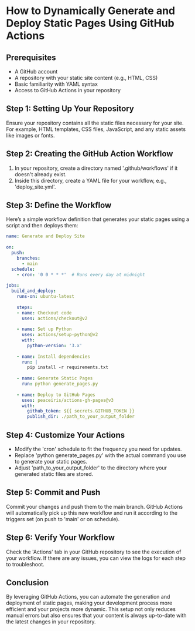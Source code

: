 # **How to Dynamically Generate and Deploy Static Pages Using GitHub Actions**

## **Prerequisites** 

- A GitHub account 
- A repository with your static site content (e.g., HTML, CSS) 
- Basic familiarity with YAML syntax 
- Access to GitHub Actions in your repository 

## **Step 1: Setting Up Your Repository** 

Ensure your repository contains all the static files necessary for your site. For example, HTML templates, CSS files, JavaScript, and any static assets like images or fonts. 

## **Step 2: Creating the GitHub Action Workflow**

1. In your repository, create a directory named '.github/workflows' if it doesn't already exist. 
2. Inside this directory, create a YAML file for your workflow, e.g., 'deploy_site.yml'. 

## **Step 3: Define the Workflow** 

Here’s a simple workflow definition that generates your static pages using a script and then deploys them: 

```yaml 
name: Generate and Deploy Site 
 
on: 
  push: 
    branches: 
      - main 
  schedule: 
    - cron: '0 0 * * *'  # Runs every day at midnight 
 
jobs: 
  build_and_deploy: 
    runs-on: ubuntu-latest 
 
    steps: 
    - name: Checkout code 
      uses: actions/checkout@v2 
 
    - name: Set up Python 
      uses: actions/setup-python@v2 
      with: 
        python-version: '3.x' 
 
    - name: Install dependencies 
      run: | 
        pip install -r requirements.txt 
 
    - name: Generate Static Pages 
      run: python generate_pages.py 
 
    - name: Deploy to GitHub Pages 
      uses: peaceiris/actions-gh-pages@v3 
      with: 
        github_token: ${{ secrets.GITHUB_TOKEN }} 
        publish_dir: ./path_to_your_output_folder 
``` 

## **Step 4: Customize Your Actions** 

- Modify the 'cron' schedule to fit the frequency you need for updates. 
- Replace 'python generate_pages.py' with the actual command you use to generate your static pages. 
- Adjust 'path_to_your_output_folder' to the directory where your generated static files are stored. 

## **Step 5: Commit and Push** 

Commit your changes and push them to the main branch. GitHub Actions will automatically pick up this new workflow and run it according to the triggers set (on push to 'main' or on schedule). 

## **Step 6: Verify Your Workflow** 

Check the 'Actions' tab in your GitHub repository to see the execution of your workflow. If there are any issues, you can view the logs for each step to troubleshoot. 

## **Conclusion** 

By leveraging GitHub Actions, you can automate the generation and deployment of static pages, making your development process more efficient and your projects more dynamic. This setup not only reduces manual errors but also ensures that your content is always up-to-date with the latest changes in your repository. 

 